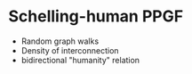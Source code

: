 # Schelling-human PPGF

- Random graph walks
- Density of interconnection
- bidirectional "humanity" relation